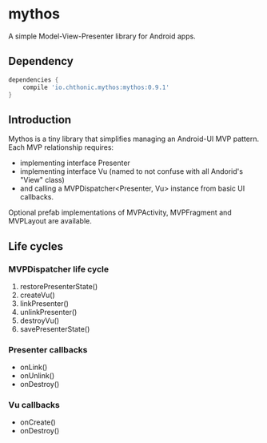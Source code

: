 # mythos
A simple Model-View-Presenter library for Android apps.

## Dependency
```groovy
dependencies {
    compile 'io.chthonic.mythos:mythos:0.9.1'
}
```

## Introduction
Mythos is a tiny library that simplifies managing an Android-UI MVP pattern. Each MVP relationship requires:
* implementing interface Presenter
* implementing interface Vu (named to not confuse with all Andorid's "View" class)
* and calling a MVPDispatcher\<Presenter, Vu\> instance from basic UI callbacks.
 
Optional prefab implementations of MVPActivity, MVPFragment and MVPLayout are available.

## Life cycles

### MVPDispatcher life cycle
1. restorePresenterState()
2. createVu()
3. linkPresenter()
4. unlinkPresenter()
5. destroyVu()
6. savePresenterState()

### Presenter callbacks
- onLink()
- onUnlink()
- onDestroy()

### Vu callbacks
- onCreate()
- onDestroy()



